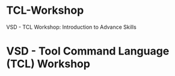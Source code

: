 # TCL-Workshop
VSD - TCL Workshop: Introduction to Advance Skills 
# VSD - Tool Command Language (TCL) Workshop 
